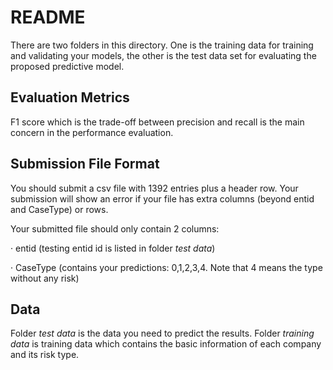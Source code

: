# README

There are two folders in this directory. One is the training data for training and validating your models, the other is the test data set for evaluating the proposed predictive model.

## Evaluation Metrics

F1 score which is the trade-off between precision and recall is the main concern in the performance evaluation.

## Submission File Format

You should submit a csv file with 1392 entries plus a header row. Your submission will show an error if your file has extra columns (beyond entid and CaseType) or rows.

 Your submitted file should only contain 2 columns:

·    entid (testing entid id is listed in folder *test data*)

·    CaseType (contains your predictions: 0,1,2,3,4.  Note that 4 means the type without any risk)

## Data

Folder *test data* is the data you need to predict the results. Folder *training data*  is training data which contains the basic information of each company and its risk type.